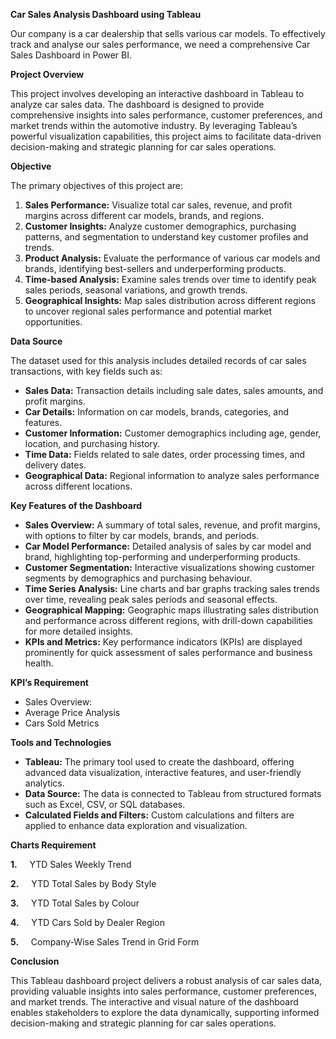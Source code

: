 ﻿**Car Sales Analysis Dashboard using Tableau**

Our company is a car dealership that sells various car models. To effectively track and analyse our sales performance, we need a comprehensive Car Sales Dashboard in Power BI.

**Project Overview**

This project involves developing an interactive dashboard in Tableau to analyze car sales data. The dashboard is designed to provide comprehensive insights into sales performance, customer preferences, and market trends within the automotive industry. By leveraging Tableau’s powerful visualization capabilities, this project aims to facilitate data-driven decision-making and strategic planning for car sales operations.

**Objective**

The primary objectives of this project are:

1. **Sales Performance:** Visualize total car sales, revenue, and profit margins across different car models, brands, and regions.
1. **Customer Insights:** Analyze customer demographics, purchasing patterns, and segmentation to understand key customer profiles and trends.
1. **Product Analysis:** Evaluate the performance of various car models and brands, identifying best-sellers and underperforming products.
1. **Time-based Analysis:** Examine sales trends over time to identify peak sales periods, seasonal variations, and growth trends.
1. **Geographical Insights:** Map sales distribution across different regions to uncover regional sales performance and potential market opportunities.

**Data Source**

The dataset used for this analysis includes detailed records of car sales transactions, with key fields such as:

- **Sales Data:** Transaction details including sale dates, sales amounts, and profit margins.
- **Car Details:** Information on car models, brands, categories, and features.
- **Customer Information:** Customer demographics including age, gender, location, and purchasing history.
- **Time Data:** Fields related to sale dates, order processing times, and delivery dates.
- **Geographical Data:** Regional information to analyze sales performance across different locations.

**Key Features of the Dashboard**

- **Sales Overview:** A summary of total sales, revenue, and profit margins, with options to filter by car models, brands, and periods.
- **Car Model Performance:** Detailed analysis of sales by car model and brand, highlighting top-performing and underperforming products.
- **Customer Segmentation:** Interactive visualizations showing customer segments by demographics and purchasing behaviour.
- **Time Series Analysis:** Line charts and bar graphs tracking sales trends over time, revealing peak sales periods and seasonal effects.
- **Geographical Mapping:** Geographic maps illustrating sales distribution and performance across different regions, with drill-down capabilities for more detailed insights.
- **KPIs and Metrics:** Key performance indicators (KPIs) are displayed prominently for quick assessment of sales performance and business health.

**KPI’s Requirement**

- Sales Overview:
- Average Price Analysis
- Cars Sold Metrics

**Tools and Technologies**

- **Tableau:** The primary tool used to create the dashboard, offering advanced data visualization, interactive features, and user-friendly analytics.
- **Data Source:** The data is connected to Tableau from structured formats such as Excel, CSV, or SQL databases.
- **Calculated Fields and Filters:** Custom calculations and filters are applied to enhance data exploration and visualization.

**Charts Requirement**

**1.**     YTD Sales Weekly Trend

**2.**     YTD Total Sales by Body Style

**3.**     YTD Total Sales by Colour

**4.**     YTD Cars Sold by Dealer Region

**5.**     Company-Wise Sales Trend in Grid Form

**Conclusion**

This Tableau dashboard project delivers a robust analysis of car sales data, providing valuable insights into sales performance, customer preferences, and market trends. The interactive and visual nature of the dashboard enables stakeholders to explore the data dynamically, supporting informed decision-making and strategic planning for car sales operations.

